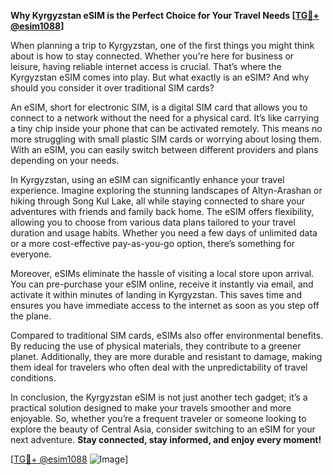 **Why Kyrgyzstan eSIM is the Perfect Choice for Your Travel Needs [[TG💪+ @esim1088](https://t.me/s/esim1088)]**

When planning a trip to Kyrgyzstan, one of the first things you might think about is how to stay connected. Whether you're here for business or leisure, having reliable internet access is crucial. That’s where the Kyrgyzstan eSIM comes into play. But what exactly is an eSIM? And why should you consider it over traditional SIM cards?

An eSIM, short for electronic SIM, is a digital SIM card that allows you to connect to a network without the need for a physical card. It’s like carrying a tiny chip inside your phone that can be activated remotely. This means no more struggling with small plastic SIM cards or worrying about losing them. With an eSIM, you can easily switch between different providers and plans depending on your needs.

In Kyrgyzstan, using an eSIM can significantly enhance your travel experience. Imagine exploring the stunning landscapes of Altyn-Arashan or hiking through Song Kul Lake, all while staying connected to share your adventures with friends and family back home. The eSIM offers flexibility, allowing you to choose from various data plans tailored to your travel duration and usage habits. Whether you need a few days of unlimited data or a more cost-effective pay-as-you-go option, there’s something for everyone.

Moreover, eSIMs eliminate the hassle of visiting a local store upon arrival. You can pre-purchase your eSIM online, receive it instantly via email, and activate it within minutes of landing in Kyrgyzstan. This saves time and ensures you have immediate access to the internet as soon as you step off the plane.

Compared to traditional SIM cards, eSIMs also offer environmental benefits. By reducing the use of physical materials, they contribute to a greener planet. Additionally, they are more durable and resistant to damage, making them ideal for travelers who often deal with the unpredictability of travel conditions.

In conclusion, the Kyrgyzstan eSIM is not just another tech gadget; it’s a practical solution designed to make your travels smoother and more enjoyable. So, whether you’re a frequent traveler or someone looking to explore the beauty of Central Asia, consider switching to an eSIM for your next adventure. **Stay connected, stay informed, and enjoy every moment!**

[[TG💪+ @esim1088](https://t.me/s/esim1088) ![Image](https://i.postimg.cc/Y0z9fWf4/image.png)]